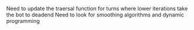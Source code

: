 Need to update the traersal function for turns where lower iterations take the bot to deadend
Need to look for smoothing algorithms and dynamic programming
